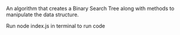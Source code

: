 An algorithm that creates a Binary Search Tree along with methods to manipulate the data structure.

Run node index.js in terminal to run code
